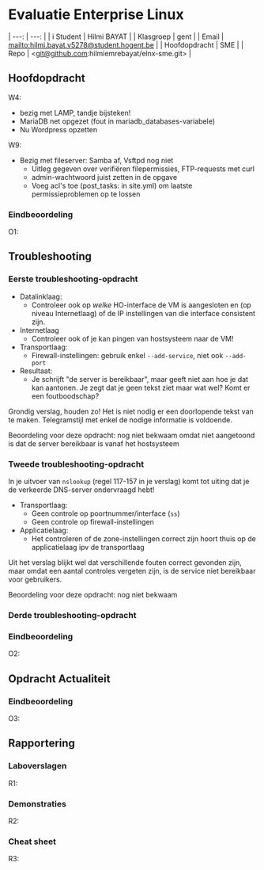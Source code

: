 # Evaluatie Enterprise Linux

| ---:          | ---:                                         |
| i Student     | Hilmi BAYAT                                  |
| Klasgroep     | gent                                         |
| Email         | <mailto:hilmi.bayat.v5278@student.hogent.be> |
| Hoofdopdracht | SME                                          |
| Repo          | <git@github.com:hilmiemrebayat/elnx-sme.git> |

## Hoofdopdracht

W4:

- bezig met LAMP, tandje bijsteken!
- MariaDB net opgezet (fout in mariadb_databases-variabele)
- Nu Wordpress opzetten

W9:

- Bezig met fileserver: Samba af, Vsftpd nog niet
    - Uitleg gegeven over verifiëren filepermissies, FTP-requests met curl
    - admin-wachtwoord juist zetten in de opgave
    - Voeg acl's toe (post_tasks: in site.yml) om laatste permissieproblemen op te lossen

### Eindbeoordeling

O1: <BEOORDELING>

## Troubleshooting

### Eerste troubleshooting-opdracht

- Datalinklaag:
    - Controleer ook op *welke* HO-interface de VM is aangesloten en (op niveau Internetlaag) of de IP instellingen van die interface consistent zijn.
- Internetlaag
    - Controleer ook of je kan pingen van hostsysteem naar de VM!
- Transportlaag:
    - Firewall-instellingen: gebruik enkel `--add-service`, niet ook `--add-port`
- Resultaat:
    - Je schrijft "de server is bereikbaar", maar geeft niet aan hoe je dat kan aantonen. Je zegt dat je geen tekst ziet maar wat wel? Komt er een foutboodschap?

Grondig verslag, houden zo! Het is niet nodig er een doorlopende tekst van te maken. Telegramstijl met enkel de nodige informatie is voldoende.

Beoordeling voor deze opdracht: nog niet bekwaam omdat niet aangetoond is dat de server bereikbaar is vanaf het hostsysteem

### Tweede troubleshooting-opdracht

In je uitvoer van `nslookup` (regel 117-157 in je verslag) komt tot uiting dat je de verkeerde DNS-server ondervraagd hebt!

- Transportlaag:
    - Geen controle op poortnummer/interface (`ss`)
    - Geen controle op firewall-instellingen
- Applicatielaag:
    - Het controleren of de zone-instellingen correct zijn hoort thuis op de applicatielaag ipv de transportlaag

Uit het verslag blijkt wel dat verschillende fouten correct gevonden zijn, maar omdat een aantal controles vergeten zijn, is de service niet bereikbaar voor gebruikers.

Beoordeling voor deze opdracht: nog niet bekwaam

### Derde troubleshooting-opdracht



### Eindbeoordeling

O2: <BEOORDELING>

## Opdracht Actualiteit

### Eindbeoordeling

O3: <BEOORDELING>

## Rapportering

### Laboverslagen

R1: <BEOORDELING>

### Demonstraties

R2: <BEOORDELING>

### Cheat sheet

R3: <BEOORDELING>


